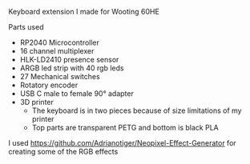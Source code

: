 Keyboard extension I made for Wooting 60HE

Parts used
- RP2040 Microcontroller
- 16 channel multiplexer
- HLK-LD2410 presence sensor
- ARGB led strip with 40 rgb leds
- 27 Mechanical switches
- Rotatory encoder
- USB C male to female 90° adapter 
- 3D printer
  - The keyboard is in two pieces because of size limitations of my printer
  - Top parts are transparent PETG and bottom is black PLA
 
I used https://github.com/Adrianotiger/Neopixel-Effect-Generator for creating some of the RGB effects
